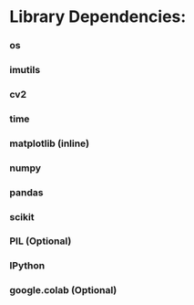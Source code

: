 # Library Dependencies:

### os   

### imutils   

### cv2

### time

### matplotlib (inline)

### numpy

### pandas

### scikit

### PIL (Optional)

### IPython

### google.colab (Optional)
